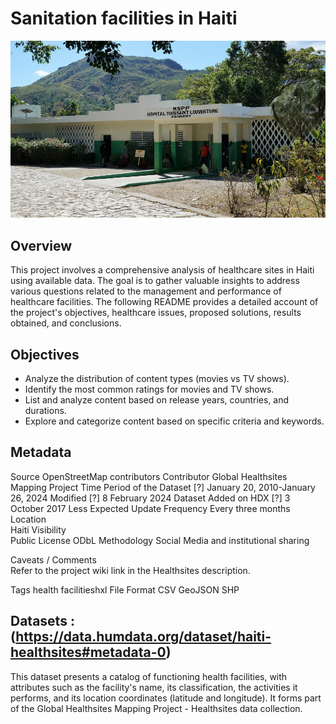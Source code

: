 # Sanitation facilities in Haiti
![Photo de couverture](https://github.com/metsworks/Haiti-Health-Facilities/blob/main/hopital.jpg)

## Overview 
This project involves a comprehensive analysis of healthcare sites in Haiti using available data.
The goal is to gather valuable insights to address various questions related to the management and performance of healthcare facilities.
The following README provides a detailed account of the project's objectives, healthcare issues, proposed solutions, results obtained, and conclusions.


## Objectives
- Analyze the distribution of content types (movies vs TV shows).
- Identify the most common ratings for movies and TV shows.
- List and analyze content based on release years, countries, and durations.
- Explore and categorize content based on specific criteria and keywords.

## Metadata
Source	OpenStreetMap contributors
Contributor	Global Healthsites Mapping Project
Time Period of the Dataset [?]	January 20, 2010-January 26, 2024
Modified [?]	8 February 2024
Dataset Added on HDX [?]	3 October 2017 Less
Expected Update Frequency	Every three months
Location	
Haiti
Visibility	
Public
License	ODbL
Methodology	
Social Media and institutional sharing

Caveats / Comments	
Refer to the project wiki link in the Healthsites description.

Tags	health facilitieshxl
File Format	
CSV
GeoJSON
SHP

## Datasets : (https://data.humdata.org/dataset/haiti-healthsites#metadata-0)
This dataset presents a catalog of functioning health facilities, with attributes such as the facility's name, its classification, the activities it performs, and its location coordinates (latitude and longitude). It forms part of the Global Healthsites Mapping Project - Healthsites data collection.










